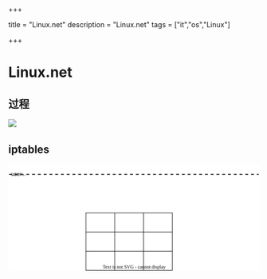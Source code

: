 

+++

title = "Linux.net"
description = "Linux.net"
tags = ["it","os","Linux"]

+++



# Linux.net



## 过程

> 

![](./img/Linux.网络.过程.svg)



## iptables

> 

![](./img/Linux.网络.iptables.svg)